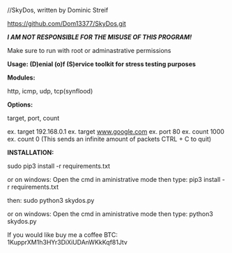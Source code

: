 //SkyDos, written by Dominic Streif

https://github.com/Dom13377/SkyDos.git

**_I AM NOT RESPONSIBLE FOR THE MISUSE OF THIS PROGRAM!_**

Make sure to run with root or adminastrative permissions

**Usage:
(D)enial (o)f (S)ervice toolkit for stress testing purposes**

**Modules:**

http, icmp, udp, tcp(synflood)

**Options:**

target, port, count

ex. target 192.168.0.1
ex. target www.google.com
ex. port 80
ex. count 1000
ex. count 0 (This sends an infinite amount of packets CTRL + C to quit)

**INSTALLATION:**

sudo pip3 install -r requirements.txt

or on windows:
Open the cmd in aministrative mode then type: pip3 install -r requirements.txt

then:
sudo python3 skydos.py

or on windows:
Open the cmd in aministrative mode then type: python3 skydos.py

If you would like buy me a coffee
BTC: 1KupprXM1h3HYr3DiXiUDAnWKkKqf81Jtv
